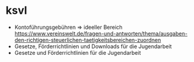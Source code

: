 # ksvl

* Kontoführungsgebühren => ideeller Bereich<br/>
https://www.vereinswelt.de/fragen-und-antworten/thema/ausgaben-den-richtigen-steuerlichen-taetigkeitsbereichen-zuordnen
* Gesetze, Förderrichtlinien und Downloads für die Jugendarbeit<br>
* Gesetze und Förderrichtlinien für die Jugendarbeit
